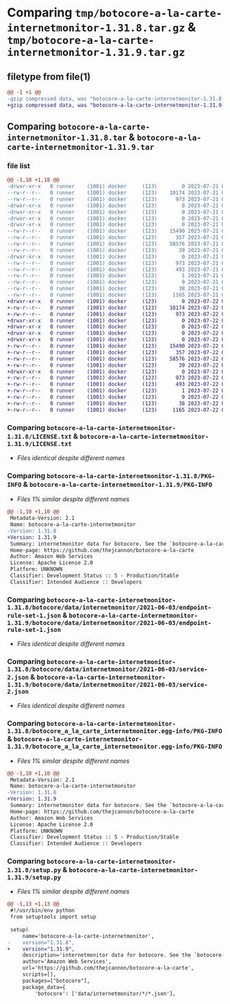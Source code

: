 # Comparing `tmp/botocore-a-la-carte-internetmonitor-1.31.8.tar.gz` & `tmp/botocore-a-la-carte-internetmonitor-1.31.9.tar.gz`

## filetype from file(1)

```diff
@@ -1 +1 @@
-gzip compressed data, was "botocore-a-la-carte-internetmonitor-1.31.8.tar", last modified: Fri Jul 21 01:21:28 2023, max compression
+gzip compressed data, was "botocore-a-la-carte-internetmonitor-1.31.9.tar", last modified: Sat Jul 22 01:20:30 2023, max compression
```

## Comparing `botocore-a-la-carte-internetmonitor-1.31.8.tar` & `botocore-a-la-carte-internetmonitor-1.31.9.tar`

### file list

```diff
@@ -1,18 +1,18 @@
-drwxr-xr-x   0 runner    (1001) docker     (123)        0 2023-07-21 01:21:28.031050 botocore-a-la-carte-internetmonitor-1.31.8/
--rw-r--r--   0 runner    (1001) docker     (123)    10174 2023-07-21 01:21:27.000000 botocore-a-la-carte-internetmonitor-1.31.8/LICENSE.txt
--rw-r--r--   0 runner    (1001) docker     (123)      973 2023-07-21 01:21:28.031050 botocore-a-la-carte-internetmonitor-1.31.8/PKG-INFO
-drwxr-xr-x   0 runner    (1001) docker     (123)        0 2023-07-21 01:21:28.031050 botocore-a-la-carte-internetmonitor-1.31.8/botocore/
-drwxr-xr-x   0 runner    (1001) docker     (123)        0 2023-07-21 01:21:28.031050 botocore-a-la-carte-internetmonitor-1.31.8/botocore/data/
-drwxr-xr-x   0 runner    (1001) docker     (123)        0 2023-07-21 01:21:28.031050 botocore-a-la-carte-internetmonitor-1.31.8/botocore/data/internetmonitor/
-drwxr-xr-x   0 runner    (1001) docker     (123)        0 2023-07-21 01:21:28.031050 botocore-a-la-carte-internetmonitor-1.31.8/botocore/data/internetmonitor/2021-06-03/
--rw-r--r--   0 runner    (1001) docker     (123)    15490 2023-07-21 01:21:06.000000 botocore-a-la-carte-internetmonitor-1.31.8/botocore/data/internetmonitor/2021-06-03/endpoint-rule-set-1.json
--rw-r--r--   0 runner    (1001) docker     (123)      357 2023-07-21 01:21:06.000000 botocore-a-la-carte-internetmonitor-1.31.8/botocore/data/internetmonitor/2021-06-03/paginators-1.json
--rw-r--r--   0 runner    (1001) docker     (123)    58576 2023-07-21 01:21:06.000000 botocore-a-la-carte-internetmonitor-1.31.8/botocore/data/internetmonitor/2021-06-03/service-2.json
--rw-r--r--   0 runner    (1001) docker     (123)       39 2023-07-21 01:21:06.000000 botocore-a-la-carte-internetmonitor-1.31.8/botocore/data/internetmonitor/2021-06-03/waiters-2.json
-drwxr-xr-x   0 runner    (1001) docker     (123)        0 2023-07-21 01:21:28.031050 botocore-a-la-carte-internetmonitor-1.31.8/botocore_a_la_carte_internetmonitor.egg-info/
--rw-r--r--   0 runner    (1001) docker     (123)      973 2023-07-21 01:21:28.000000 botocore-a-la-carte-internetmonitor-1.31.8/botocore_a_la_carte_internetmonitor.egg-info/PKG-INFO
--rw-r--r--   0 runner    (1001) docker     (123)      493 2023-07-21 01:21:28.000000 botocore-a-la-carte-internetmonitor-1.31.8/botocore_a_la_carte_internetmonitor.egg-info/SOURCES.txt
--rw-r--r--   0 runner    (1001) docker     (123)        1 2023-07-21 01:21:28.000000 botocore-a-la-carte-internetmonitor-1.31.8/botocore_a_la_carte_internetmonitor.egg-info/dependency_links.txt
--rw-r--r--   0 runner    (1001) docker     (123)        9 2023-07-21 01:21:28.000000 botocore-a-la-carte-internetmonitor-1.31.8/botocore_a_la_carte_internetmonitor.egg-info/top_level.txt
--rw-r--r--   0 runner    (1001) docker     (123)       38 2023-07-21 01:21:28.031050 botocore-a-la-carte-internetmonitor-1.31.8/setup.cfg
--rw-r--r--   0 runner    (1001) docker     (123)     1165 2023-07-21 01:21:27.000000 botocore-a-la-carte-internetmonitor-1.31.8/setup.py
+drwxr-xr-x   0 runner    (1001) docker     (123)        0 2023-07-22 01:20:30.421003 botocore-a-la-carte-internetmonitor-1.31.9/
+-rw-r--r--   0 runner    (1001) docker     (123)    10174 2023-07-22 01:20:30.000000 botocore-a-la-carte-internetmonitor-1.31.9/LICENSE.txt
+-rw-r--r--   0 runner    (1001) docker     (123)      973 2023-07-22 01:20:30.421003 botocore-a-la-carte-internetmonitor-1.31.9/PKG-INFO
+drwxr-xr-x   0 runner    (1001) docker     (123)        0 2023-07-22 01:20:30.421003 botocore-a-la-carte-internetmonitor-1.31.9/botocore/
+drwxr-xr-x   0 runner    (1001) docker     (123)        0 2023-07-22 01:20:30.421003 botocore-a-la-carte-internetmonitor-1.31.9/botocore/data/
+drwxr-xr-x   0 runner    (1001) docker     (123)        0 2023-07-22 01:20:30.421003 botocore-a-la-carte-internetmonitor-1.31.9/botocore/data/internetmonitor/
+drwxr-xr-x   0 runner    (1001) docker     (123)        0 2023-07-22 01:20:30.421003 botocore-a-la-carte-internetmonitor-1.31.9/botocore/data/internetmonitor/2021-06-03/
+-rw-r--r--   0 runner    (1001) docker     (123)    15490 2023-07-22 01:20:09.000000 botocore-a-la-carte-internetmonitor-1.31.9/botocore/data/internetmonitor/2021-06-03/endpoint-rule-set-1.json
+-rw-r--r--   0 runner    (1001) docker     (123)      357 2023-07-22 01:20:09.000000 botocore-a-la-carte-internetmonitor-1.31.9/botocore/data/internetmonitor/2021-06-03/paginators-1.json
+-rw-r--r--   0 runner    (1001) docker     (123)    58576 2023-07-22 01:20:09.000000 botocore-a-la-carte-internetmonitor-1.31.9/botocore/data/internetmonitor/2021-06-03/service-2.json
+-rw-r--r--   0 runner    (1001) docker     (123)       39 2023-07-22 01:20:09.000000 botocore-a-la-carte-internetmonitor-1.31.9/botocore/data/internetmonitor/2021-06-03/waiters-2.json
+drwxr-xr-x   0 runner    (1001) docker     (123)        0 2023-07-22 01:20:30.421003 botocore-a-la-carte-internetmonitor-1.31.9/botocore_a_la_carte_internetmonitor.egg-info/
+-rw-r--r--   0 runner    (1001) docker     (123)      973 2023-07-22 01:20:30.000000 botocore-a-la-carte-internetmonitor-1.31.9/botocore_a_la_carte_internetmonitor.egg-info/PKG-INFO
+-rw-r--r--   0 runner    (1001) docker     (123)      493 2023-07-22 01:20:30.000000 botocore-a-la-carte-internetmonitor-1.31.9/botocore_a_la_carte_internetmonitor.egg-info/SOURCES.txt
+-rw-r--r--   0 runner    (1001) docker     (123)        1 2023-07-22 01:20:30.000000 botocore-a-la-carte-internetmonitor-1.31.9/botocore_a_la_carte_internetmonitor.egg-info/dependency_links.txt
+-rw-r--r--   0 runner    (1001) docker     (123)        9 2023-07-22 01:20:30.000000 botocore-a-la-carte-internetmonitor-1.31.9/botocore_a_la_carte_internetmonitor.egg-info/top_level.txt
+-rw-r--r--   0 runner    (1001) docker     (123)       38 2023-07-22 01:20:30.421003 botocore-a-la-carte-internetmonitor-1.31.9/setup.cfg
+-rw-r--r--   0 runner    (1001) docker     (123)     1165 2023-07-22 01:20:30.000000 botocore-a-la-carte-internetmonitor-1.31.9/setup.py
```

### Comparing `botocore-a-la-carte-internetmonitor-1.31.8/LICENSE.txt` & `botocore-a-la-carte-internetmonitor-1.31.9/LICENSE.txt`

 * *Files identical despite different names*

### Comparing `botocore-a-la-carte-internetmonitor-1.31.8/PKG-INFO` & `botocore-a-la-carte-internetmonitor-1.31.9/PKG-INFO`

 * *Files 1% similar despite different names*

```diff
@@ -1,10 +1,10 @@
 Metadata-Version: 2.1
 Name: botocore-a-la-carte-internetmonitor
-Version: 1.31.8
+Version: 1.31.9
 Summary: internetmonitor data for botocore. See the `botocore-a-la-carte` package for more info.
 Home-page: https://github.com/thejcannon/botocore-a-la-carte
 Author: Amazon Web Services
 License: Apache License 2.0
 Platform: UNKNOWN
 Classifier: Development Status :: 5 - Production/Stable
 Classifier: Intended Audience :: Developers
```

### Comparing `botocore-a-la-carte-internetmonitor-1.31.8/botocore/data/internetmonitor/2021-06-03/endpoint-rule-set-1.json` & `botocore-a-la-carte-internetmonitor-1.31.9/botocore/data/internetmonitor/2021-06-03/endpoint-rule-set-1.json`

 * *Files identical despite different names*

### Comparing `botocore-a-la-carte-internetmonitor-1.31.8/botocore/data/internetmonitor/2021-06-03/service-2.json` & `botocore-a-la-carte-internetmonitor-1.31.9/botocore/data/internetmonitor/2021-06-03/service-2.json`

 * *Files identical despite different names*

### Comparing `botocore-a-la-carte-internetmonitor-1.31.8/botocore_a_la_carte_internetmonitor.egg-info/PKG-INFO` & `botocore-a-la-carte-internetmonitor-1.31.9/botocore_a_la_carte_internetmonitor.egg-info/PKG-INFO`

 * *Files 1% similar despite different names*

```diff
@@ -1,10 +1,10 @@
 Metadata-Version: 2.1
 Name: botocore-a-la-carte-internetmonitor
-Version: 1.31.8
+Version: 1.31.9
 Summary: internetmonitor data for botocore. See the `botocore-a-la-carte` package for more info.
 Home-page: https://github.com/thejcannon/botocore-a-la-carte
 Author: Amazon Web Services
 License: Apache License 2.0
 Platform: UNKNOWN
 Classifier: Development Status :: 5 - Production/Stable
 Classifier: Intended Audience :: Developers
```

### Comparing `botocore-a-la-carte-internetmonitor-1.31.8/setup.py` & `botocore-a-la-carte-internetmonitor-1.31.9/setup.py`

 * *Files 1% similar despite different names*

```diff
@@ -1,13 +1,13 @@
 #!/usr/bin/env python
 from setuptools import setup
 
 setup(
     name='botocore-a-la-carte-internetmonitor',
-    version="1.31.8",
+    version="1.31.9",
     description='internetmonitor data for botocore. See the `botocore-a-la-carte` package for more info.',
     author='Amazon Web Services',
     url='https://github.com/thejcannon/botocore-a-la-carte',
     scripts=[],
     packages=["botocore"],
     package_data={
         'botocore': ['data/internetmonitor/*/*.json'],
```

